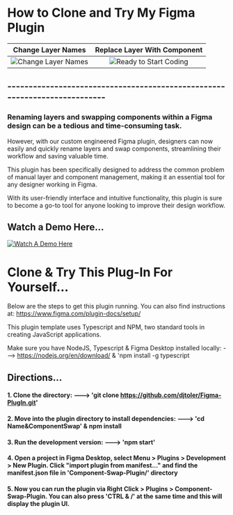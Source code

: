 # How to Clone and Try My Figma Plugin

|                                   Change Layer Names                                    |                               Replace Layer With Component                                |
| :-------------------------------------------------------------------------------------: | :---------------------------------------------------------------------------------------: |
| ![Change Layer Names](https://github.com/djtoler/Figma-PlugIn/blob/main/nameChange.gif) | ![Ready to Start Coding](https://github.com/djtoler/Figma-PlugIn/blob/main/figmaSwap.gif) |

## --------------------------------------------------------------------------

### Renaming layers and swapping components within a Figma design can be a tedious and time-consuming task.

However, with our custom engineered Figma plugin, designers can now easily and quickly rename layers and swap components, streamlining their workflow and saving valuable time.

This plugin has been specifically designed to address the common problem of manual layer and component management, making it an essential tool for any designer working in Figma.

With its user-friendly interface and intuitive functionality, this plugin is sure to become a go-to tool for anyone looking to improve their design workflow.
<br>
## Watch a Demo Here...

[![Watch A Demo Here](https://i9.ytimg.com/vi_webp/OKAde1Rn6Ko/mqdefault.webp?v=63cb784e&sqp=CKzurZ4G&rs=AOn4CLAf3SRT4-yhhvw03yVq1vKdxuQlgQ)](https://www.youtube.com/watch?v=OKAde1Rn6Ko)

# Clone & Try This Plug-In For Yourself...

Below are the steps to get this plugin running. You can also find instructions at: https://www.figma.com/plugin-docs/setup/

This plugin template uses Typescript and NPM, two standard tools in creating JavaScript applications.

Make sure you have NodeJS, Typescript & Figma Desktop installed locally: ---> https://nodejs.org/en/download/ & 'npm install -g typescript

## Directions...

#### 1. Clone the directory: ---> 'git clone https://github.com/djtoler/Figma-PlugIn.git'

#### 2. Move into the plugin directory to install dependencies: ---> 'cd Name&ComponentSwap' & npm install

#### 3. Run the development version: ---> 'npm start'

#### 4. Open a project in Figma Desktop, select Menu > Plugins > Development > New Plugin. Click "import plugin from manifest..." and find the manifest.json file in 'Component-Swap-Plugin/' directory

#### 5. Now you can run the plugin via Right Click > Plugins > Component-Swap-Plugin. You can also press 'CTRL & /' at the same time and this will display the plugin UI.
